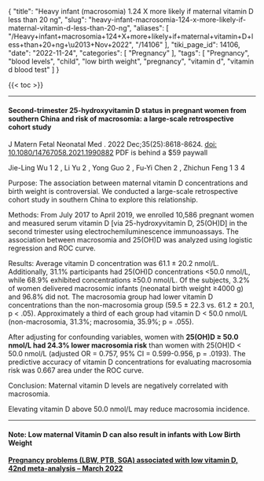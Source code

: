 {
    "title": "Heavy infant (macrosomia) 1.24 X more likely if maternal vitamin D less than 20 ng",
    "slug": "heavy-infant-macrosomia-124-x-more-likely-if-maternal-vitamin-d-less-than-20-ng",
    "aliases": [
        "/Heavy+infant+macrosomia+124+X+more+likely+if+maternal+vitamin+D+less+than+20+ng+\u2013+Nov+2022",
        "/14106"
    ],
    "tiki_page_id": 14106,
    "date": "2022-11-24",
    "categories": [
        "Pregnancy"
    ],
    "tags": [
        "Pregnancy",
        "blood levels",
        "child",
        "low birth weight",
        "pregnancy",
        "vitamin d",
        "vitamin d blood test"
    ]
}


{{< toc >}} 

---

#### Second-trimester 25-hydroxyvitamin D status in pregnant women from southern China and risk of macrosomia: a large-scale retrospective cohort study

J Matern Fetal Neonatal Med . 2022 Dec;35(25):8618-8624. [doi: 10.1080/14767058.2021.1990882](https://doi.org/10.1080/14767058.2021.1990882) PDF is behind a $59 paywall

Jie-Ling Wu  1   2 , Li Yu  2 , Yong Guo  2 , Fu-Yi Chen  2 , Zhichun Feng  1   3   4

Purpose: The association between maternal vitamin D concentrations and birth weight is controversial. We conducted a large-scale retrospective cohort study in southern China to explore this relationship.

Methods: From July 2017 to April 2019, we enrolled 10,586 pregnant women and measured serum vitamin D <span>[via 25-hydroxyvitamin D, 25(OH)D]</span> in the second trimester using electrochemiluminescence immunoassays. The association between macrosomia and 25(OH)D was analyzed using logistic regression and ROC curve.

Results: Average vitamin D concentration was 61.1 ± 20.2 nmol/L. Additionally, 31.1% participants had 25(OH)D concentrations <50.0 nmol/L, while 68.9% exhibited concentrations ≥50.0 nmol/L. Of the subjects, 3.2% of women delivered macrosomic infants (neonatal birth weight ≥4000 g) and 96.8% did not. The macrosomia group had lower vitamin D concentrations than the non-macrosomia group (59.5 ± 22.3 vs. 61.2 ± 20.1, p < .05). Approximately a third of each group had vitamin D < 50.0 nmol/L (non-macrosomia, 31.3%; macrosomia, 35.9%; p = .055). 

After adjusting for confounding variables, women with  **25(OH)D ≥ 50.0 nmol/L had 24.3% lower macrosomia risk**  than women with 25(OH)D < 50.0 nmol/L (adjusted OR = 0.757, 95% CI = 0.599-0.956, p = .0193). The predictive accuracy of vitamin D concentrations for evaluating macrosomia risk was 0.667 area under the ROC curve.

Conclusion: Maternal vitamin D levels are negatively correlated with macrosomia. 

Elevating vitamin D above 50.0 nmol/L may reduce macrosomia incidence.

---

#### Note: Low maternal Vitamin D can also result in infants with Low Birth Weight

 **[Pregnancy problems (LBW, PTB, SGA) associated with low vitamin D, 42nd meta-analysis – March 2022](/posts/pregnancy-problems-lbw-ptb-sga-associated-with-low-vitamin-d-42nd-meta-analysis)**